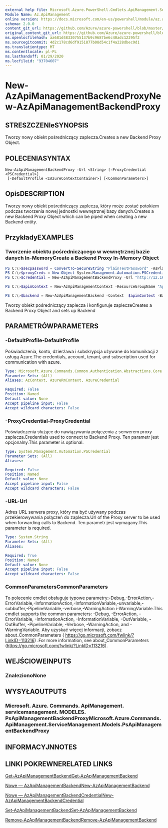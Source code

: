 ```yaml
---
external help file: Microsoft.Azure.PowerShell.Cmdlets.ApiManagement.ServiceManagement.dll-Help.xml
Module Name: Az.ApiManagement
online version: https://docs.microsoft.com/en-us/powershell/module/az.apimanagement/new-azapimanagementbackendproxy
schema: 2.0.0
content_git_url: https://github.com/Azure/azure-powershell/blob/master/src/ApiManagement/ApiManagement/help/New-AzApiManagementBackendProxy.md
original_content_git_url: https://github.com/Azure/azure-powershell/blob/master/src/ApiManagement/ApiManagement/help/New-AzApiManagementBackendProxy.md
ms.openlocfilehash: aa681d48330755137b9c9687be6c40adc12295f2
ms.sourcegitcommit: 4d2c178cd6df9151877b08d54c1f4a228dbec9d1
ms.translationtype: MT
ms.contentlocale: pl-PL
ms.lasthandoff: 01/29/2020
ms.locfileid: "93704607"
---
```

# <span data-ttu-id="c33ef-101">New-AzApiManagementBackendProxy</span><span class="sxs-lookup"><span data-stu-id="c33ef-101">New-AzApiManagementBackendProxy</span></span>

## <span data-ttu-id="c33ef-102">STRESZCZENIe</span><span class="sxs-lookup"><span data-stu-id="c33ef-102">SYNOPSIS</span></span>
<span data-ttu-id="c33ef-103">Tworzy nowy obiekt pośredniczący zaplecza.</span><span class="sxs-lookup"><span data-stu-id="c33ef-103">Creates a new Backend Proxy Object.</span></span>

## <span data-ttu-id="c33ef-104">POLECENIA</span><span class="sxs-lookup"><span data-stu-id="c33ef-104">SYNTAX</span></span>

```
New-AzApiManagementBackendProxy -Url <String> [-ProxyCredential <PSCredential>]
 [-DefaultProfile <IAzureContextContainer>] [<CommonParameters>]
```

## <span data-ttu-id="c33ef-105">Opis</span><span class="sxs-lookup"><span data-stu-id="c33ef-105">DESCRIPTION</span></span>
<span data-ttu-id="c33ef-106">Tworzy nowy obiekt pośredniczący zaplecza, który może zostać potokiem podczas tworzenia nowej jednostki wewnętrznej bazy danych.</span><span class="sxs-lookup"><span data-stu-id="c33ef-106">Creates a new Backend Proxy Object which can be piped when creating a new Backend entity.</span></span>

## <span data-ttu-id="c33ef-107">Przykłady</span><span class="sxs-lookup"><span data-stu-id="c33ef-107">EXAMPLES</span></span>

### <span data-ttu-id="c33ef-108">Tworzenie obiektu pośredniczącego w wewnętrznej bazie danych In-Memory</span><span class="sxs-lookup"><span data-stu-id="c33ef-108">Create a Backend Proxy In-Memory Object</span></span>
```powershell
PS C:\>$secpassword = ConvertTo-SecureString "PlainTextPassword" -AsPlainText -Force
PS C:\>$proxyCreds = New-Object System.Management.Automation.PSCredential ("foo", $secpassword)
PS C:\>$credential = New-AzApiManagementBackendProxy -Url "http://12.168.1.1:8080" -ProxyCredential $proxyCreds

PS C:\>$apimContext = New-AzApiManagementContext -ResourceGroupName "Api-Default-WestUS" -ServiceName "contoso"

PS C:\>$backend = New-AzApiManagementBackend -Context  $apimContext -BackendId 123 -Url 'https://contoso.com/awesomeapi' -Protocol http -Title "first backend" -SkipCertificateChainValidation $true -Proxy $credential -Description "backend with proxy server"
```

<span data-ttu-id="c33ef-109">Tworzy obiekt pośredniczący zaplecza i konfiguruje zaplecze</span><span class="sxs-lookup"><span data-stu-id="c33ef-109">Creates a Backend Proxy Object and sets up Backend</span></span>

## <span data-ttu-id="c33ef-110">PARAMETRÓW</span><span class="sxs-lookup"><span data-stu-id="c33ef-110">PARAMETERS</span></span>

### <span data-ttu-id="c33ef-111">-DefaultProfile</span><span class="sxs-lookup"><span data-stu-id="c33ef-111">-DefaultProfile</span></span>
<span data-ttu-id="c33ef-112">Poświadczenia, konto, dzierżawa i subskrypcja używane do komunikacji z usługą Azure.</span><span class="sxs-lookup"><span data-stu-id="c33ef-112">The credentials, account, tenant, and subscription used for communication with azure.</span></span>

```yaml
Type: Microsoft.Azure.Commands.Common.Authentication.Abstractions.Core.IAzureContextContainer
Parameter Sets: (All)
Aliases: AzContext, AzureRmContext, AzureCredential

Required: False
Position: Named
Default value: None
Accept pipeline input: False
Accept wildcard characters: False
```

### <span data-ttu-id="c33ef-113">-ProxyCredential</span><span class="sxs-lookup"><span data-stu-id="c33ef-113">-ProxyCredential</span></span>
<span data-ttu-id="c33ef-114">Poświadczenia służące do nawiązywania połączenia z serwerem proxy zaplecza.</span><span class="sxs-lookup"><span data-stu-id="c33ef-114">Credentials used to connect to Backend Proxy.</span></span> <span data-ttu-id="c33ef-115">Ten parametr jest opcjonalny.</span><span class="sxs-lookup"><span data-stu-id="c33ef-115">This parameter is optional.</span></span>

```yaml
Type: System.Management.Automation.PSCredential
Parameter Sets: (All)
Aliases:

Required: False
Position: Named
Default value: None
Accept pipeline input: False
Accept wildcard characters: False
```

### <span data-ttu-id="c33ef-116">-URL</span><span class="sxs-lookup"><span data-stu-id="c33ef-116">-Url</span></span>
<span data-ttu-id="c33ef-117">Adres URL serwera proxy, który ma być używany podczas przekierowywania połączeń do zaplecza.</span><span class="sxs-lookup"><span data-stu-id="c33ef-117">Url of the Proxy server to be used when forwarding calls to Backend.</span></span>
<span data-ttu-id="c33ef-118">Ten parametr jest wymagany.</span><span class="sxs-lookup"><span data-stu-id="c33ef-118">This parameter is required.</span></span>

```yaml
Type: System.String
Parameter Sets: (All)
Aliases:

Required: True
Position: Named
Default value: None
Accept pipeline input: False
Accept wildcard characters: False
```

### <span data-ttu-id="c33ef-119">CommonParameters</span><span class="sxs-lookup"><span data-stu-id="c33ef-119">CommonParameters</span></span>
<span data-ttu-id="c33ef-120">To polecenie cmdlet obsługuje typowe parametry:-Debug,-ErrorAction,-ErrorVariable,-InformationAction,-InformationVariable,-unvariable,-subbuffer,-PipelineVariable,-verbose,-WarningAction i-WarningVariable.</span><span class="sxs-lookup"><span data-stu-id="c33ef-120">This cmdlet supports the common parameters: -Debug, -ErrorAction, -ErrorVariable, -InformationAction, -InformationVariable, -OutVariable, -OutBuffer, -PipelineVariable, -Verbose, -WarningAction, and -WarningVariable.</span></span> <span data-ttu-id="c33ef-121">Aby uzyskać więcej informacji, zobacz about_CommonParameters ( https://go.microsoft.com/fwlink/?LinkID=113216) .</span><span class="sxs-lookup"><span data-stu-id="c33ef-121">For more information, see about_CommonParameters (https://go.microsoft.com/fwlink/?LinkID=113216).</span></span>

## <span data-ttu-id="c33ef-122">WEJŚCIOWE</span><span class="sxs-lookup"><span data-stu-id="c33ef-122">INPUTS</span></span>

### <span data-ttu-id="c33ef-123">Znaleziono</span><span class="sxs-lookup"><span data-stu-id="c33ef-123">None</span></span>

## <span data-ttu-id="c33ef-124">WYSYŁA</span><span class="sxs-lookup"><span data-stu-id="c33ef-124">OUTPUTS</span></span>

### <span data-ttu-id="c33ef-125">Microsoft. Azure. Commands. ApiManagement. servicemanagement. MODELES. PsApiManagementBackendProxy</span><span class="sxs-lookup"><span data-stu-id="c33ef-125">Microsoft.Azure.Commands.ApiManagement.ServiceManagement.Models.PsApiManagementBackendProxy</span></span>

## <span data-ttu-id="c33ef-126">INFORMACYJN</span><span class="sxs-lookup"><span data-stu-id="c33ef-126">NOTES</span></span>

## <span data-ttu-id="c33ef-127">LINKI POKREWNE</span><span class="sxs-lookup"><span data-stu-id="c33ef-127">RELATED LINKS</span></span>

[<span data-ttu-id="c33ef-128">Get-AzApiManagementBackend</span><span class="sxs-lookup"><span data-stu-id="c33ef-128">Get-AzApiManagementBackend</span></span>](./Get-AzApiManagementBackend)

[<span data-ttu-id="c33ef-129">Nowe — AzApiManagementBackend</span><span class="sxs-lookup"><span data-stu-id="c33ef-129">New-AzApiManagementBackend</span></span>](./New-AzApiManagementBackend.md)

[<span data-ttu-id="c33ef-130">Nowe — AzApiManagementBackendCredential</span><span class="sxs-lookup"><span data-stu-id="c33ef-130">New-AzApiManagementBackendCredential</span></span>](./New-AzApiManagementBackendCredential.md)

[<span data-ttu-id="c33ef-131">Set-AzApiManagementBackend</span><span class="sxs-lookup"><span data-stu-id="c33ef-131">Set-AzApiManagementBackend</span></span>](./Set-AzApiManagementBackend.md)

[<span data-ttu-id="c33ef-132">Remove-AzApiManagementBackend</span><span class="sxs-lookup"><span data-stu-id="c33ef-132">Remove-AzApiManagementBackend</span></span>](./Remove-AzApiManagementBackend.md)

